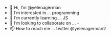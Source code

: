 - 👋 Hi, I’m @yelenagerman
- 👀 I’m interested in ... programming 
- 🌱 I’m currently learning ... JS 
- 💞️ I’m looking to collaborate on ... - 
- 📫 How to reach me ... twitter @yelenagerman2

<!---
yelenagerman/yelenagerman is a ✨ special ✨ repository because its `README.md` (this file) appears on your GitHub profile.
You can click the Preview link to take a look at your changes.
--->
